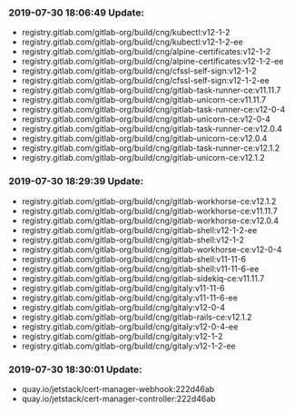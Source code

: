 ### 2019-07-30 18:06:49 Update:

- registry.gitlab.com/gitlab-org/build/cng/kubectl:v12-1-2
- registry.gitlab.com/gitlab-org/build/cng/kubectl:v12-1-2-ee
- registry.gitlab.com/gitlab-org/build/cng/alpine-certificates:v12-1-2
- registry.gitlab.com/gitlab-org/build/cng/alpine-certificates:v12-1-2-ee
- registry.gitlab.com/gitlab-org/build/cng/cfssl-self-sign:v12-1-2
- registry.gitlab.com/gitlab-org/build/cng/cfssl-self-sign:v12-1-2-ee
- registry.gitlab.com/gitlab-org/build/cng/gitlab-task-runner-ce:v11.11.7
- registry.gitlab.com/gitlab-org/build/cng/gitlab-unicorn-ce:v11.11.7
- registry.gitlab.com/gitlab-org/build/cng/gitlab-task-runner-ce:v12-0-4
- registry.gitlab.com/gitlab-org/build/cng/gitlab-unicorn-ce:v12-0-4
- registry.gitlab.com/gitlab-org/build/cng/gitlab-task-runner-ce:v12.0.4
- registry.gitlab.com/gitlab-org/build/cng/gitlab-unicorn-ce:v12.0.4
- registry.gitlab.com/gitlab-org/build/cng/gitlab-task-runner-ce:v12.1.2
- registry.gitlab.com/gitlab-org/build/cng/gitlab-unicorn-ce:v12.1.2
### 2019-07-30 18:29:39 Update:

- registry.gitlab.com/gitlab-org/build/cng/gitlab-workhorse-ce:v12.1.2
- registry.gitlab.com/gitlab-org/build/cng/gitlab-workhorse-ce:v11.11.7
- registry.gitlab.com/gitlab-org/build/cng/gitlab-workhorse-ce:v12.0.4
- registry.gitlab.com/gitlab-org/build/cng/gitlab-shell:v12-1-2-ee
- registry.gitlab.com/gitlab-org/build/cng/gitlab-shell:v12-1-2
- registry.gitlab.com/gitlab-org/build/cng/gitlab-workhorse-ce:v12-0-4
- registry.gitlab.com/gitlab-org/build/cng/gitlab-shell:v11-11-6
- registry.gitlab.com/gitlab-org/build/cng/gitlab-shell:v11-11-6-ee
- registry.gitlab.com/gitlab-org/build/cng/gitlab-sidekiq-ce:v11.11.7
- registry.gitlab.com/gitlab-org/build/cng/gitaly:v11-11-6
- registry.gitlab.com/gitlab-org/build/cng/gitaly:v11-11-6-ee
- registry.gitlab.com/gitlab-org/build/cng/gitaly:v12-0-4
- registry.gitlab.com/gitlab-org/build/cng/gitlab-rails-ce:v12.1.2
- registry.gitlab.com/gitlab-org/build/cng/gitaly:v12-0-4-ee
- registry.gitlab.com/gitlab-org/build/cng/gitaly:v12-1-2
- registry.gitlab.com/gitlab-org/build/cng/gitaly:v12-1-2-ee
### 2019-07-30 18:30:01 Update:

- quay.io/jetstack/cert-manager-webhook:222d46ab
- quay.io/jetstack/cert-manager-controller:222d46ab
